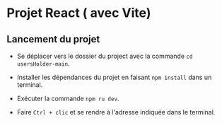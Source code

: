 # Projet React ( avec Vite)

## Lancement du projet

- Se déplacer vers le dossier du project avec la commande `cd usersHolder-main`.
  
- Installer les dépendances du projet en faisant `npm install` dans un terminal.
  
- Exécuter la commande `npm ru dev`.
  
- Faire `Ctrl + clic` et se rendre à l'adresse indiquée dans le terminal.

